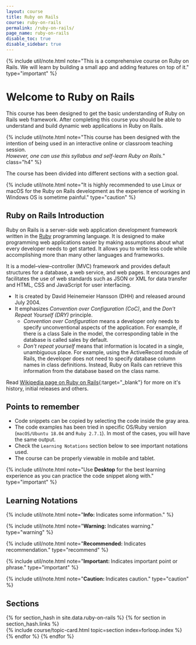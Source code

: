 ```yaml
---
layout: course
title: Ruby on Rails
course: ruby-on-rails
permalink: /ruby-on-rails/
page_name: ruby-on-rails
disable_toc: true
disable_sidebar: true
---
```


{% include util/note.html
    note="This is a comprehensive course on Ruby on Rails. We will learn by building a small app and adding features on top of it."
    type="important"
%}

# Welcome to Ruby on Rails

This course has been designed to get the basic understanding of Ruby on Rails web framework. After completing this course you should be able to understand and build dynamic web applications in Ruby on Rails.

{% include util/note.html
    note="This course has been designed with the intention of being used in an interactive online or classroom teaching session. <br><em>However, one can use this syllabus and self-learn Ruby on Rails.</em>" class="h4"
%}

The course has been divided into different sections with a section goal.

{% include util/note.html
    note="It is highly recommended to use Linux or macOS for the Ruby on Rails development as the experience of working
    in Windows OS is sometime painful."
    type="caution"
%}

## Ruby on Rails Introduction

Ruby on Rails is a server-side web application development framework written in the [Ruby](/ruby/) programming language.
It is designed to make programming web applications easier by making assumptions about what every developer needs to get started. It allows you to write less code while accomplishing more than many other languages and frameworks.

It is a model–view–controller (MVC) framework and provides default structures for a database, a web service, and web pages.
It encourages and facilitates the use of web standards such as JSON or XML for data transfer and HTML, CSS and JavaScript for user interfacing.

- It is created by David Heinemeier Hansson (DHH) and released around July 2004.
- It emphasizes _Convention over Configuration (CoC)_, and the _Don't Repeat Yourself (DRY)_ principle.
  - _Convention over Configuration_ means a developer only needs to specify unconventional aspects of the application. For example, if there is a class Sale in the model, the corresponding table in the database is called sales by default.
  - _Don't repeat yourself_ means that information is located in a single, unambiguous place. For example, using the ActiveRecord module of Rails, the developer does not need to specify database column names in class definitions. Instead, Ruby on Rails can retrieve this information from the database based on the class name.

Read [Wikipedia page on Ruby on Rails](https://en.wikipedia.org/wiki/Ruby_on_Rails){:target="_blank"} for more on it's history, initial releases and others.

## Points to remember

- Code snippets can be copied by selecting the code inside the gray area.
- The code examples has been tried in specific OS/Ruby version (`macOS/Ubuntu 18.04` and `Ruby 2.7.1`). In most of the cases, you will have the same output.
- Check the `Learning Notations` section below to see important notations used.
- The course can be properly viewable in mobile and tablet.

{% include util/note.html
          note="Use <strong>Desktop</strong> for the best learning experience as you can practice the code snippet along with." type="important" %}

## Learning Notations

{% include util/note.html
          note="<strong>Info: </strong> Indicates some information." %}

{% include util/note.html
          note="<strong>Warning: </strong> Indicates warning." type="warning" %}

{% include util/note.html
          note="<strong>Recommended: </strong> Indicates recommendation." type="recommend" %}

{% include util/note.html
          note="<strong>Important: </strong> Indicates important point or phrase." type="important" %}

{% include util/note.html
          note="<strong>Caution: </strong> Indicates caution." type="caution" %}

## Sections

<div class="section-index">
  <div class="container-fluid">
    <div class="row">
    {% for section_hash in site.data.ruby-on-rails %}
      {% for section in section_hash.links %}
        <div class="col-md-6">
          {% include course/topic-card.html topic=section index=forloop.index %}
        </div>
      {% endfor %}
    {% endfor %}
    </div>
  </div>
</div>
